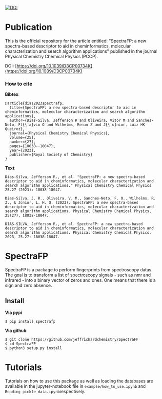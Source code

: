 [![DOI](https://zenodo.org/badge/363234585.svg)](https://zenodo.org/badge/latestdoi/363234585)

# Publication

This is the official repository for the article entitled: "SpectraFP: a new spectra-based descriptor to aid in cheminformatics, molecular characterization and search algorithm applications" published in the journal Physical Chemistry Chemical Physics (PCCP).

DOI: [https://doi.org/10.1039/D3CP00734K](https://doi.org/10.1039/D3CP00734K)

### How to cite
**Bibtex**:
```
@article{dias2023spectrafp,
  title={SpectraFP: a new spectra-based descriptor to aid in cheminformatics, molecular characterization and search algorithm applications},
  author={Dias-Silva, Jefferson R and Oliveira, Vitor M and Sanches-Neto, Fl{\'a}vio O and Wilhelms, Renan Z and J{\'u}nior, Luiz HK Queiroz},
  journal={Physical Chemistry Chemical Physics},
  volume={25},
  number={27},
  pages={18038--18047},
  year={2023},
  publisher={Royal Society of Chemistry}
}
```
**Text**:
```
Dias-Silva, Jefferson R., et al. "SpectraFP: a new spectra-based descriptor to aid in cheminformatics, molecular characterization and search algorithm applications." Physical Chemistry Chemical Physics 25.27 (2023): 18038-18047.
```
```
Dias-Silva, J. R., Oliveira, V. M., Sanches-Neto, F. O., Wilhelms, R. Z., & Júnior, L. H. Q. (2023). SpectraFP: a new spectra-based descriptor to aid in cheminformatics, molecular characterization and search algorithm applications. Physical Chemistry Chemical Physics, 25(27), 18038-18047.
```
```
DIAS-SILVA, Jefferson R., et al. SpectraFP: a new spectra-based descriptor to aid in cheminformatics, molecular characterization and search algorithm applications. Physical Chemistry Chemical Physics, 2023, 25.27: 18038-18047.
``` 

# SpectraFP
SpectraFP is a package to perform fingerprints from spectroscopy datas. The goal is to transform a list of spectroscopy signals - such as nmr and infrared - into a binary vector of zeros and ones. One means that there is a sign and zero absence.

## Install
<b>Via pypi</b>
```
$ pip install spectrafp
```

<b>Via github</b>
```
$ git clone https://github.com/jeffrichardchemistry/SpectraFP
$ cd SpectraFP
$ python3 setup.py install
```

# Tutorials
Tutorials on how to use this package as well as loading the databases are available in the jupyter-notebook file in `example/how_to_use.ipynb` and `Reading pickle data.ipynb`respectively.
